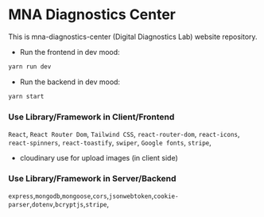 # MNA Diagnostics Center

This is mna-diagnostics-center (Digital Diagnostics Lab) website repository.

- Run the frontend in dev mood:

```bash
yarn run dev
```

- Run the backend in dev mood:

```bash
yarn start
```

### Use Library/Framework in Client/Frontend

`React`, `React Router Dom`, `Tailwind CSS`, `react-router-dom`, `react-icons`, `react-spinners`, `react-toastify`, `swiper`, `Google fonts`, `stripe`,

- cloudinary use for upload images (in client side)

### Use Library/Framework in Server/Backend

`express`,`mongodb`,`mongoose`,`cors`,`jsonwebtoken`,`cookie-parser`,`dotenv`,`bcryptjs`,`stripe`,
